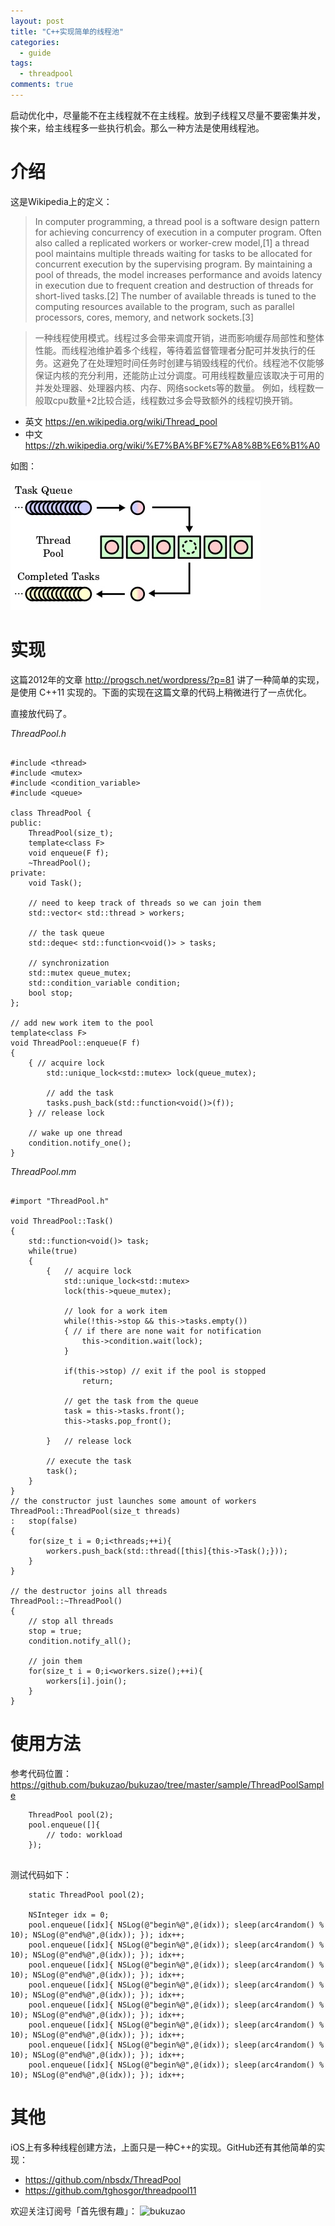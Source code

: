 ```yaml
---
layout: post
title: "C++实现简单的线程池"
categories:
  - guide
tags:
  - threadpool
comments: true
---
```



启动优化中，尽量能不在主线程就不在主线程。放到子线程又尽量不要密集并发，挨个来，给主线程多一些执行机会。那么一种方法是使用线程池。

<!-- more -->


# 介绍

这是Wikipedia上的定义：

> In computer programming, a thread pool is a software design pattern for achieving concurrency of execution in a computer program. Often also called a replicated workers or worker-crew model,[1] a thread pool maintains multiple threads waiting for tasks to be allocated for concurrent execution by the supervising program. By maintaining a pool of threads, the model increases performance and avoids latency in execution due to frequent creation and destruction of threads for short-lived tasks.[2] The number of available threads is tuned to the computing resources available to the program, such as parallel processors, cores, memory, and network sockets.[3]


> 一种线程使用模式。线程过多会带来调度开销，进而影响缓存局部性和整体性能。而线程池维护着多个线程，等待着监督管理者分配可并发执行的任务。这避免了在处理短时间任务时创建与销毁线程的代价。线程池不仅能够保证内核的充分利用，还能防止过分调度。可用线程数量应该取决于可用的并发处理器、处理器内核、内存、网络sockets等的数量。 例如，线程数一般取cpu数量+2比较合适，线程数过多会导致额外的线程切换开销。

- 英文 <https://en.wikipedia.org/wiki/Thread_pool>
- 中文 <https://zh.wikipedia.org/wiki/%E7%BA%BF%E7%A8%8B%E6%B1%A0>


如图：

![](/media/15340064020238.jpg)



# 实现

这篇2012年的文章 <http://progsch.net/wordpress/?p=81> 讲了一种简单的实现，是使用 C++11 实现的。下面的实现在这篇文章的代码上稍微进行了一点优化。

直接放代码了。


*ThreadPool.h*

```

#include <thread>
#include <mutex>
#include <condition_variable>
#include <queue>

class ThreadPool {
public:
    ThreadPool(size_t);
    template<class F>
    void enqueue(F f);
    ~ThreadPool();
private:
    void Task();

    // need to keep track of threads so we can join them
    std::vector< std::thread > workers;
    
    // the task queue
    std::deque< std::function<void()> > tasks;
    
    // synchronization
    std::mutex queue_mutex;
    std::condition_variable condition;
    bool stop;
};

// add new work item to the pool
template<class F>
void ThreadPool::enqueue(F f)
{
    { // acquire lock
        std::unique_lock<std::mutex> lock(queue_mutex);
        
        // add the task
        tasks.push_back(std::function<void()>(f));
    } // release lock
    
    // wake up one thread
    condition.notify_one();
}

```

*ThreadPool.mm*


```

#import "ThreadPool.h"

void ThreadPool::Task()
{
    std::function<void()> task;
    while(true)
    {
        {   // acquire lock
            std::unique_lock<std::mutex>
            lock(this->queue_mutex);
            
            // look for a work item
            while(!this->stop && this->tasks.empty())
            { // if there are none wait for notification
                this->condition.wait(lock);
            }
            
            if(this->stop) // exit if the pool is stopped
                return;
            
            // get the task from the queue
            task = this->tasks.front();
            this->tasks.pop_front();
            
        }   // release lock
        
        // execute the task
        task();
    }
}
// the constructor just launches some amount of workers
ThreadPool::ThreadPool(size_t threads)
:   stop(false)
{
    for(size_t i = 0;i<threads;++i){
        workers.push_back(std::thread([this]{this->Task();}));
    }
}

// the destructor joins all threads
ThreadPool::~ThreadPool()
{
    // stop all threads
    stop = true;
    condition.notify_all();
    
    // join them
    for(size_t i = 0;i<workers.size();++i){
        workers[i].join();
    }
}

```


# 使用方法


参考代码位置：<https://github.com/bukuzao/bukuzao/tree/master/sample/ThreadPoolSample>

```
    ThreadPool pool(2);
    pool.enqueue([]{
        // todo: workload
    });
    
```


测试代码如下：

```
    static ThreadPool pool(2);

    NSInteger idx = 0;
    pool.enqueue([idx]{ NSLog(@"begin%@",@(idx)); sleep(arc4random() % 10); NSLog(@"end%@",@(idx)); }); idx++;
    pool.enqueue([idx]{ NSLog(@"begin%@",@(idx)); sleep(arc4random() % 10); NSLog(@"end%@",@(idx)); }); idx++;
    pool.enqueue([idx]{ NSLog(@"begin%@",@(idx)); sleep(arc4random() % 10); NSLog(@"end%@",@(idx)); }); idx++;
    pool.enqueue([idx]{ NSLog(@"begin%@",@(idx)); sleep(arc4random() % 10); NSLog(@"end%@",@(idx)); }); idx++;
    pool.enqueue([idx]{ NSLog(@"begin%@",@(idx)); sleep(arc4random() % 10); NSLog(@"end%@",@(idx)); }); idx++;
    pool.enqueue([idx]{ NSLog(@"begin%@",@(idx)); sleep(arc4random() % 10); NSLog(@"end%@",@(idx)); }); idx++;
    pool.enqueue([idx]{ NSLog(@"begin%@",@(idx)); sleep(arc4random() % 10); NSLog(@"end%@",@(idx)); }); idx++;
    pool.enqueue([idx]{ NSLog(@"begin%@",@(idx)); sleep(arc4random() % 10); NSLog(@"end%@",@(idx)); }); idx++;

```


# 其他


iOS上有多种线程创建方法，上面只是一种C++的实现。GitHub还有其他简单的实现：

- <https://github.com/nbsdx/ThreadPool>
- <https://github.com/tghosgor/threadpool11>


欢迎关注订阅号「首先很有趣」：
![bukuzao](https://everettjf.github.io/images/fun.jpg)



